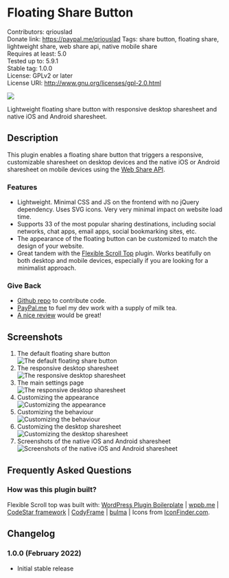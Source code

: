 # Floating Share Button

Contributors: qriouslad  
Donate link: https://paypal.me/qriouslad
Tags: share button, floating share, lightweight share, web share api, native mobile share  
Requires at least: 5.0  
Tested up to: 5.9.1  
Stable tag: 1.0.0  
License: GPLv2 or later  
License URI: http://www.gnu.org/licenses/gpl-2.0.html

![](https://raw.githubusercontent.com/qriouslad/floating-share-buttom/.wordpress-org/banner-1544x500.jpg)

Lightweight floating share button with responsive desktop sharesheet and native iOS and Android sharesheet.

## Description

This plugin enables a floating share button that triggers a responsive, customizable sharesheet on desktop devices and the native iOS or Android sharesheet on mobile devices using the [Web Share API](https://web.dev/web-share/).

### Features

* Lightweight. Minimal CSS and JS on the frontend with no jQuery dependency. Uses SVG icons. Very very minimal impact on website load time.
* Supports 33 of the most popular sharing destinations, including social networks, chat apps, email apps, social bookmarking sites, etc.
* The appearance of the floating button can be customized to match the design of your website.
* Great tandem with the [Flexible Scroll Top](https://wordpress.org/plugins/flexible-scroll-top/) plugin. Works beatifully on both desktop and mobile devices, especially if you are looking for a minimalist approach.

### Give Back

* [Github repo](https://github.com/qriouslad/floating-share-button) to contribute code.
* [PayPal.me](https://paypal.me/qriouslad) to fuel my dev work with a supply of milk tea.
* [A nice review](https://wordpress.org/plugins/floating-share-button/#reviews) would be great!

## Screenshots

1. The default floating share button  
   ![The default floating share button](https://raw.githubusercontent.com/qriouslad/floating-share-buttom/.wordpress-org/screenshot-1.png)
2. The responsive desktop sharesheet  
   ![The responsive desktop sharesheet](https://raw.githubusercontent.com/qriouslad/floating-share-buttom/.wordpress-org/screenshot-2.png)
3. The main settings page  
   ![The responsive desktop sharesheet](https://raw.githubusercontent.com/qriouslad/floating-share-buttom/.wordpress-org/screenshot-3.png)
4. Customizing the appearance  
   ![Customizing the appearance](https://raw.githubusercontent.com/qriouslad/floating-share-buttom/.wordpress-org/screenshot-4.png)
5. Customizing the behaviour  
   ![Customizing the behaviour](https://raw.githubusercontent.com/qriouslad/floating-share-buttom/.wordpress-org/screenshot-5.png)
6. Customizing the desktop sharesheet  
   ![Customizing the desktop sharesheet](https://raw.githubusercontent.com/qriouslad/floating-share-buttom/.wordpress-org/screenshot-6.png)
7. Screenshots of the native iOS and Android sharesheet  
   ![Screenshots of the native iOS and Android sharesheet](https://raw.githubusercontent.com/qriouslad/floating-share-buttom/.wordpress-org/screenshot-7.png)

## Frequently Asked Questions

### How was this plugin built?

Flexible Scroll top was built with: [WordPress Plugin Boilerplate](https://github.com/devinvinson/WordPress-Plugin-Boilerplate/) | [wppb.me](https://wppb.me/) | [CodeStar framework](https://github.com/Codestar/codestar-framework) | [CodyFrame](https://github.com/CodyHouse/codyhouse-framework) | [bulma](https://bulma.io/) | Icons from [IconFinder.com](https://www.iconfinder.com/).

## Changelog

### 1.0.0 (February 2022)

* Initial stable release
